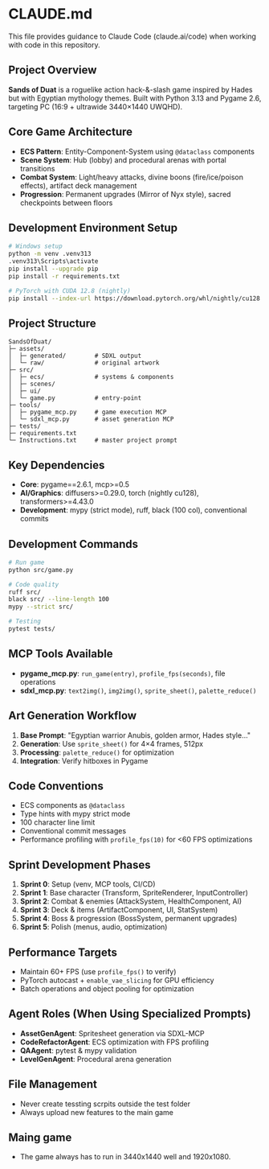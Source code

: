 # CLAUDE.md

This file provides guidance to Claude Code (claude.ai/code) when working with code in this repository.

## Project Overview
**Sands of Duat** is a roguelike action hack-&-slash game inspired by Hades but with Egyptian mythology themes. Built with Python 3.13 and Pygame 2.6, targeting PC (16:9 + ultrawide 3440×1440 UWQHD).

## Core Game Architecture
- **ECS Pattern**: Entity-Component-System using `@dataclass` components
- **Scene System**: Hub (lobby) and procedural arenas with portal transitions
- **Combat System**: Light/heavy attacks, divine boons (fire/ice/poison effects), artifact deck management
- **Progression**: Permanent upgrades (Mirror of Nyx style), sacred checkpoints between floors

## Development Environment Setup
```bash
# Windows setup
python -m venv .venv313
.venv313\Scripts\activate
pip install --upgrade pip
pip install -r requirements.txt

# PyTorch with CUDA 12.8 (nightly)
pip install --index-url https://download.pytorch.org/whl/nightly/cu128 --extra-index-url https://pypi.org/simple torch torchvision torchaudio
```

## Project Structure
```
SandsOfDuat/
├─ assets/
│  ├─ generated/        # SDXL output
│  └─ raw/              # original artwork
├─ src/
│  ├─ ecs/              # systems & components
│  ├─ scenes/
│  ├─ ui/
│  └─ game.py           # entry-point
├─ tools/
│  ├─ pygame_mcp.py     # game execution MCP
│  └─ sdxl_mcp.py       # asset generation MCP
├─ tests/
├─ requirements.txt
└─ Instructions.txt     # master project prompt
```

## Key Dependencies
- **Core**: pygame==2.6.1, mcp>=0.5
- **AI/Graphics**: diffusers>=0.29.0, torch (nightly cu128), transformers>=4.43.0
- **Development**: mypy (strict mode), ruff, black (100 col), conventional commits

## Development Commands
```bash
# Run game
python src/game.py

# Code quality
ruff src/
black src/ --line-length 100
mypy --strict src/

# Testing
pytest tests/
```

## MCP Tools Available
- **pygame_mcp.py**: `run_game(entry)`, `profile_fps(seconds)`, file operations
- **sdxl_mcp.py**: `text2img()`, `img2img()`, `sprite_sheet()`, `palette_reduce()`

## Art Generation Workflow
1. **Base Prompt**: "Egyptian warrior Anubis, golden armor, Hades style..."
2. **Generation**: Use `sprite_sheet()` for 4×4 frames, 512px
3. **Processing**: `palette_reduce()` for optimization
4. **Integration**: Verify hitboxes in Pygame

## Code Conventions
- ECS components as `@dataclass`
- Type hints with mypy strict mode
- 100 character line limit
- Conventional commit messages
- Performance profiling with `profile_fps(10)` for <60 FPS optimizations

## Sprint Development Phases
1. **Sprint 0**: Setup (venv, MCP tools, CI/CD)
2. **Sprint 1**: Base character (Transform, SpriteRenderer, InputController)
3. **Sprint 2**: Combat & enemies (AttackSystem, HealthComponent, AI)
4. **Sprint 3**: Deck & items (ArtifactComponent, UI, StatSystem)
5. **Sprint 4**: Boss & progression (BossSystem, permanent upgrades)
6. **Sprint 5**: Polish (menus, audio, optimization)

## Performance Targets
- Maintain 60+ FPS (use `profile_fps()` to verify)
- PyTorch autocast + `enable_vae_slicing` for GPU efficiency
- Batch operations and object pooling for optimization

## Agent Roles (When Using Specialized Prompts)
- **AssetGenAgent**: Spritesheet generation via SDXL-MCP
- **CodeRefactorAgent**: ECS optimization with FPS profiling  
- **QAAgent**: pytest & mypy validation
- **LevelGenAgent**: Procedural arena generation

## File Management
- Never create tessting scrpits outside the test folder
- Always upload new features to the main game

## Maing game 
- The game always has to run in 3440x1440 well and 1920x1080.